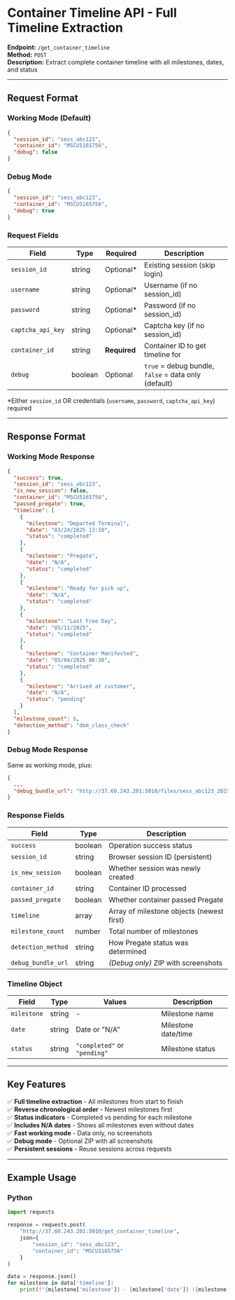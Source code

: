 # Container Timeline API - Full Timeline Extraction

**Endpoint:** `/get_container_timeline`  
**Method:** `POST`  
**Description:** Extract complete container timeline with all milestones, dates, and status

---

## Request Format

### Working Mode (Default)
```json
{
  "session_id": "sess_abc123",
  "container_id": "MSCU5165756",
  "debug": false
}
```

### Debug Mode
```json
{
  "session_id": "sess_abc123",
  "container_id": "MSCU5165756",
  "debug": true
}
```

### Request Fields

| Field | Type | Required | Description |
|-------|------|----------|-------------|
| `session_id` | string | Optional* | Existing session (skip login) |
| `username` | string | Optional* | Username (if no session_id) |
| `password` | string | Optional* | Password (if no session_id) |
| `captcha_api_key` | string | Optional* | Captcha key (if no session_id) |
| `container_id` | string | **Required** | Container ID to get timeline for |
| `debug` | boolean | Optional | `true` = debug bundle, `false` = data only (default) |

*Either `session_id` OR credentials (`username`, `password`, `captcha_api_key`) required

---

## Response Format

### Working Mode Response
```json
{
  "success": true,
  "session_id": "sess_abc123",
  "is_new_session": false,
  "container_id": "MSCU5165756",
  "passed_pregate": true,
  "timeline": [
    {
      "milestone": "Departed Terminal",
      "date": "03/24/2025 13:10",
      "status": "completed"
    },
    {
      "milestone": "Pregate",
      "date": "N/A",
      "status": "completed"
    },
    {
      "milestone": "Ready for pick up",
      "date": "N/A",
      "status": "completed"
    },
    {
      "milestone": "Last Free Day",
      "date": "03/11/2025",
      "status": "completed"
    },
    {
      "milestone": "Container Manifested",
      "date": "03/04/2025 06:38",
      "status": "completed"
    },
    {
      "milestone": "Arrived at customer",
      "date": "N/A",
      "status": "pending"
    }
  ],
  "milestone_count": 6,
  "detection_method": "dom_class_check"
}
```

### Debug Mode Response
Same as working mode, plus:
```json
{
  ...
  "debug_bundle_url": "http://37.60.243.201:5010/files/sess_abc123_20251009_123456_PREGATE.zip"
}
```

### Response Fields

| Field | Type | Description |
|-------|------|-------------|
| `success` | boolean | Operation success status |
| `session_id` | string | Browser session ID (persistent) |
| `is_new_session` | boolean | Whether session was newly created |
| `container_id` | string | Container ID processed |
| `passed_pregate` | boolean | Whether container passed Pregate |
| `timeline` | array | Array of milestone objects (newest first) |
| `milestone_count` | number | Total number of milestones |
| `detection_method` | string | How Pregate status was determined |
| `debug_bundle_url` | string | *(Debug only)* ZIP with screenshots |

### Timeline Object

| Field | Type | Values | Description |
|-------|------|--------|-------------|
| `milestone` | string | - | Milestone name |
| `date` | string | Date or "N/A" | Milestone date/time |
| `status` | string | `"completed"` or `"pending"` | Milestone status |

---

## Key Features

✅ **Full timeline extraction** - All milestones from start to finish  
✅ **Reverse chronological order** - Newest milestones first  
✅ **Status indicators** - Completed vs pending for each milestone  
✅ **Includes N/A dates** - Shows all milestones even without dates  
✅ **Fast working mode** - Data only, no screenshots  
✅ **Debug mode** - Optional ZIP with all screenshots  
✅ **Persistent sessions** - Reuse sessions across requests  

---

## Example Usage

### Python
```python
import requests

response = requests.post(
    "http://37.60.243.201:5010/get_container_timeline",
    json={
        "session_id": "sess_abc123",
        "container_id": "MSCU5165756"
    }
)

data = response.json()
for milestone in data['timeline']:
    print(f"{milestone['milestone']} - {milestone['date']} ({milestone['status']})")
```

